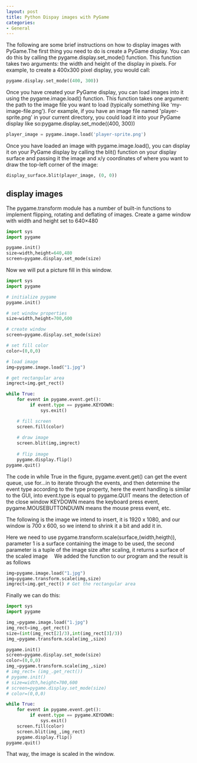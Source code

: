 ```yaml
---
layout: post
title: Python Dispay images with PyGame 
categories:
- General
---
```


The following are some brief instructions on how to display images with PyGame.The first thing you need to do is create a PyGame display. You can do this by calling the pygame.display.set_mode() function. This function takes two arguments: the width and height of the display in pixels. For example, to create a 400x300 pixel display, you would call:

```python
pygame.display.set_mode((400, 300))
```

Once you have created your PyGame display, you can load images into it using the pygame.image.load() function. This function takes one argument: the path to the image file you want to load (typically something like 'my-image-file.png'). For example, if you have an image file named 'player-sprite.png' in your current directory, you could load it into your PyGame display like so:pygame.display.set_mode((400, 300))

```python
player_image = pygame.image.load('player-sprite.png')
```

Once you have loaded an image with pygame.image.load(), you can display it on your PyGame display by calling the blit() function on your display surface and passing it the image and x/y coordinates of where you want to draw the top-left corner of the image:

```python
display_surface.blit(player_image, (0, 0))
```

## display images

The pygame.transform module has a number of built-in functions to implement flipping, rotating and deflating of images.
Create a game window with width and height set to 640×480

```python
import sys
import pygame

pygame.init()
size=width,height=640,480
screen=pygame.display.set_mode(size)
```

Now we will put a picture fill in this window.

```python
import sys
import pygame

# initialize pygame
pygame.init()	

# set window properties					
size=width,height=700,600 

# create window
screen=pygame.display.set_mode(size)

# set fill color
color=(0,0,0) 	

# load image
img=pygame.image.load("1.jpg")

# get rectangular area
imgrect=img.get_rect()

while True:
    for event in pygame.event.get():
         if event.type == pygame.KEYDOWN:
             sys.exit()

    # fill screen
    screen.fill(color)	
    
    # draw image
    screen.blit(img,imgrect)
    
    # flip image
    pygame.display.flip()		
pygame.quit()
```

The code in while True in the figure, pygame.event.get() can get the event queue, use for...in to iterate through the events, and then determine the event type according to the type property, here the event handling is similar to the GUI, into event.type is equal to pygame.QUIT means the detection of the close window KEYDOWN means the keyboard press event, pygame.MOUSEBUTTONDUWN means the mouse press event, etc.

The following is the image we intend to insert, it is 1920 x 1080, and our window is 700 x 600, so we intend to shrink it a bit and add it in.

Here we need to use pygame.transform.scale(surface,(width,heigth)), parameter 1 is a surface containing the image to be used, the second parameter is a tuple of the image size after scaling, it returns a surface of the scaled image
 We added the function to our program and the result is as follows

```python
img=pygame.image.load("1.jpg")
img=pygame.transform.scale(img,size)
imgrect=img.get_rect() # Get the rectangular area
```

Finally we can do this:

```python
import sys
import pygame

img_=pygame.image.load("1.jpg")
img_rect=img_.get_rect()
size=(int(img_rect[2]/3),int(img_rect[3]/3))
img_=pygame.transform.scale(img_,size)

pygame.init()
screen=pygame.display.set_mode(size)
color=(0,0,0)
img_=pygame.transform.scale(img_,size)
# img_rect= (img_.get_rect())
# pygame.init()
# size=width,height=700,600
# screen=pygame.display.set_mode(size)
# color=(0,0,0)

while True:
    for event in pygame.event.get():
         if event.type == pygame.KEYDOWN:
             sys.exit()
    screen.fill(color)
    screen.blit(img_,img_rect)
    pygame.display.flip()
pygame.quit()
```

That way, the image is scaled in the window.

